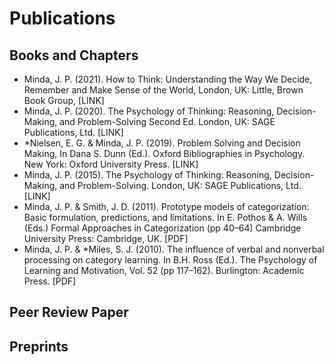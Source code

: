 # Publications
## Books and Chapters
* Minda, J. P. (2021). How to Think: Understanding the Way We Decide, Remember and Make Sense of the World,  London, UK: Little, Brown Book Group, [LINK]
* Minda, J. P. (2020). The Psychology of Thinking: Reasoning, Decision-Making, and Problem-Solving Second Ed. London, UK: SAGE Publications, Ltd. [LINK]
* *Nielsen, E. G. & Minda, J. P. (2019). Problem Solving and Decision Making, In Dana S. Dunn (Ed.). Oxford Bibliographies in Psychology. New York: Oxford University Press. [LINK]
* Minda, J. P. (2015). The Psychology of Thinking: Reasoning, Decision-Making, and Problem-Solving. London, UK: SAGE Publications, Ltd. [LINK]
* Minda, J. P. & Smith, J. D. (2011). Prototype models of categorization: Basic formulation, predictions, and limitations. In E. Pothos & A. Wills (Eds.) Formal Approaches in Categorization (pp 40–64) Cambridge University Press: Cambridge, UK. [PDF]
* Minda, J. P. & *Miles, S. J. (2010). The influence of verbal and nonverbal processing on category learning. In B.H. Ross (Ed.). The Psychology of Learning and Motivation, Vol. 52 (pp 117–162). Burlington: Academic Press. [PDF]
## Peer Review Paper
## Preprints
